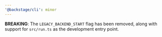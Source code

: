 ```yaml
---
'@backstage/cli': minor
---
```


**BREAKING**: The `LEGACY_BACKEND_START` flag has been removed, along with support for `src/run.ts` as the development entry point.

